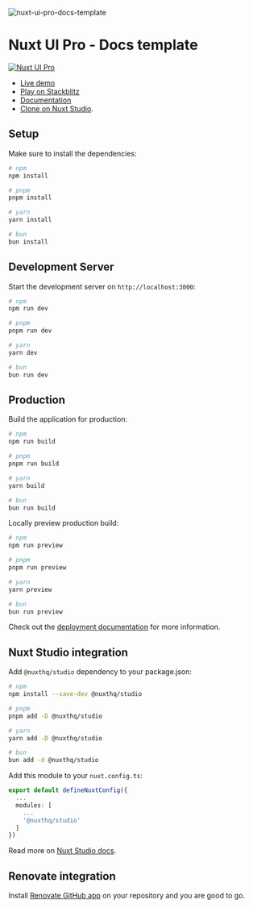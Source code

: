 ![nuxt-ui-pro-docs-template](https://github.com/nuxt-ui-pro/docs/assets/904724/67fc15a7-92f6-4566-95b9-fe099012473c)

# Nuxt UI Pro - Docs template

[![Nuxt UI Pro](https://img.shields.io/badge/Made%20with-Nuxt%20UI%20Pro-00DC82?logo=nuxt.js&labelColor=020420)](https://ui.nuxt.com/pro)

- [Live demo](https://nuxt-ui-pro-template-docs.vercel.app/)
- [Play on Stackblitz](https://stackblitz.com/github/nuxt-ui-pro/docs)
- [Documentation](https://ui.nuxt.com/pro/guide)
- [Clone on Nuxt Studio](https://nuxt.studio/themes/docs).

## Setup

Make sure to install the dependencies:

```bash
# npm
npm install

# pnpm
pnpm install

# yarn
yarn install

# bun
bun install
```

## Development Server

Start the development server on `http://localhost:3000`:

```bash
# npm
npm run dev

# pnpm
pnpm run dev

# yarn
yarn dev

# bun
bun run dev
```

## Production

Build the application for production:

```bash
# npm
npm run build

# pnpm
pnpm run build

# yarn
yarn build

# bun
bun run build
```

Locally preview production build:

```bash
# npm
npm run preview

# pnpm
pnpm run preview

# yarn
yarn preview

# bun
bun run preview
```

Check out the [deployment documentation](https://nuxt.com/docs/getting-started/deployment) for more information.

## Nuxt Studio integration

Add `@nuxthq/studio` dependency to your package.json:

```bash
# npm
npm install --save-dev @nuxthq/studio

# pnpm
pnpm add -D @nuxthq/studio

# yarn
yarn add -D @nuxthq/studio

# bun
bun add -d @nuxthq/studio
```

Add this module to your `nuxt.config.ts`:

```ts
export default defineNuxtConfig({
  ...
  modules: [
    ...
    '@nuxthq/studio'
  ]
})
```

Read more on [Nuxt Studio docs](https://nuxt.studio/docs/projects/setup).

## Renovate integration

Install [Renovate GitHub app](https://github.com/apps/renovate/installations/select_target) on your repository and you are good to go.
